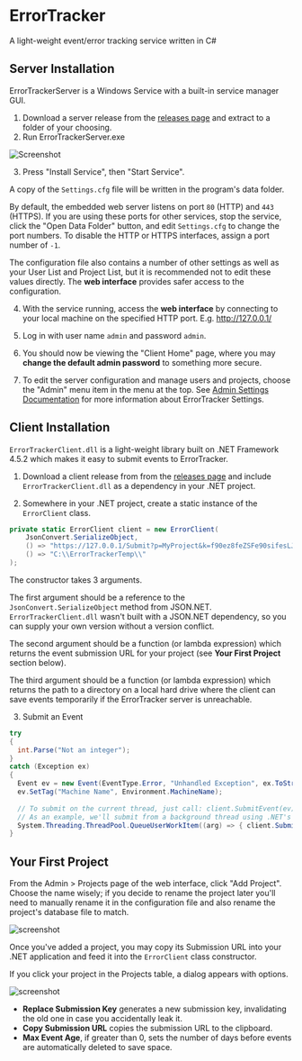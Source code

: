 # ErrorTracker
A light-weight event/error tracking service written in C#

## Server Installation
ErrorTrackerServer is a Windows Service with a built-in service manager GUI.

1) Download a server release from the [releases page](https://github.com/bp2008/ErrorTracker/releases) and extract to a folder of your choosing.
2) Run ErrorTrackerServer.exe

![Screenshot](https://i.imgur.com/jtrAKDf.png)

3) Press "Install Service", then "Start Service".  

A copy of the `Settings.cfg` file will be written in the program's data folder.

By default, the embedded web server listens on port `80` (HTTP) and `443` (HTTPS).  If you are using these ports for other services, stop the service, click the "Open Data Folder" button, and edit `Settings.cfg` to change the port numbers.  To disable the HTTP or HTTPS interfaces, assign a port number of `-1`.

The configuration file also contains a number of other settings as well as your User List and Project List, but it is recommended not to edit these values directly.  The **web interface** provides safer access to the configuration.

4) With the service running, access the **web interface** by connecting to your local machine on the specified HTTP port.  E.g. http://127.0.0.1/

5) Log in with user name `admin` and password `admin`.

6) You should now be viewing the "Client Home" page, where you may **change the default admin password** to something more secure.

7) To edit the server configuration and manage users and projects, choose the "Admin" menu item in the menu at the top. See [Admin Settings Documentation](https://github.com/bp2008/ErrorTracker/wiki/Admin-Settings-Documentation) for more information about ErrorTracker Settings.

## Client Installation
`ErrorTrackerClient.dll` is a light-weight library built on .NET Framework 4.5.2 which makes it easy to submit events to ErrorTracker.

1) Download a client release from from the [releases page](https://github.com/bp2008/ErrorTracker/releases) and include `ErrorTrackerClient.dll` as a dependency in your .NET project.

2) Somewhere in your .NET project, create a static instance of the `ErrorClient` class.

```cs
private static ErrorClient client = new ErrorClient(
    JsonConvert.SerializeObject, 
    () => "https://127.0.0.1/Submit?p=MyProject&k=f90ez8feZSFe90sifesLJszfE8", 
    () => "C:\\ErrorTrackerTemp\\"
);
```
The constructor takes 3 arguments.

The first argument should be a reference to the `JsonConvert.SerializeObject` method from JSON.NET.  `ErrorTrackerClient.dll` wasn't built with a JSON.NET dependency, so you can supply your own version without a version conflict.

The second argument should be a function (or lambda expression) which returns the event submission URL for your project (see **Your First Project** section below).

The third argument should be a function (or lambda expression) which returns the path to a directory on a local hard drive where the client can save events temporarily if the ErrorTracker server is unreachable.

3) Submit an Event

```cs
try
{
  int.Parse("Not an integer");
}
catch (Exception ex)
{
  Event ev = new Event(EventType.Error, "Unhandled Exception", ex.ToString());
  ev.SetTag("Machine Name", Environment.MachineName);
  
  // To submit on the current thread, just call: client.SubmitEvent(ev);
  // As an example, we'll submit from a background thread using .NET's built-in thread pool.
  System.Threading.ThreadPool.QueueUserWorkItem((arg) => { client.SubmitEvent(ev); });
}
```

## Your First Project

From the Admin > Projects page of the web interface, click "Add Project".  Choose the name wisely; if you decide to rename the project later you'll need to manually rename it in the configuration file and also rename the project's database file to match.

![screenshot](https://i.imgur.com/orxxMl0.png)

Once you've added a project, you may copy its Submission URL into your .NET application and feed it into the `ErrorClient` class constructor.

If you click your project in the Projects table, a dialog appears with options.

![screenshot](https://i.imgur.com/lIPc8PR.png)

* **Replace Submission Key** generates a new submission key, invalidating the old one in case you accidentally leak it.
* **Copy Submission URL** copies the submission URL to the clipboard.
* **Max Event Age**, if greater than 0, sets the number of days before events are automatically deleted to save space.
